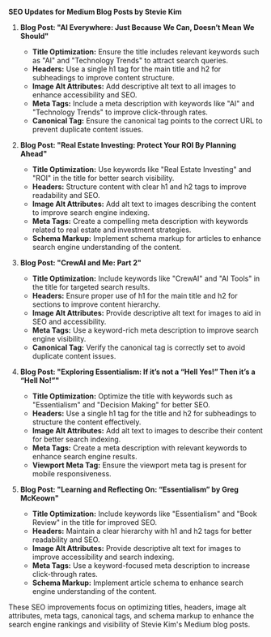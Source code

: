 **SEO Updates for Medium Blog Posts by Stevie Kim**

1. **Blog Post: "AI Everywhere: Just Because We Can, Doesn’t Mean We Should"**
   - **Title Optimization:** Ensure the title includes relevant keywords such as "AI" and "Technology Trends" to attract search queries.
   - **Headers:** Use a single h1 tag for the main title and h2 for subheadings to improve content structure.
   - **Image Alt Attributes:** Add descriptive alt text to all images to enhance accessibility and SEO.
   - **Meta Tags:** Include a meta description with keywords like "AI" and "Technology Trends" to improve click-through rates.
   - **Canonical Tag:** Ensure the canonical tag points to the correct URL to prevent duplicate content issues.

2. **Blog Post: "Real Estate Investing: Protect Your ROI By Planning Ahead"**
   - **Title Optimization:** Use keywords like "Real Estate Investing" and "ROI" in the title for better search visibility.
   - **Headers:** Structure content with clear h1 and h2 tags to improve readability and SEO.
   - **Image Alt Attributes:** Add alt text to images describing the content to improve search engine indexing.
   - **Meta Tags:** Create a compelling meta description with keywords related to real estate and investment strategies.
   - **Schema Markup:** Implement schema markup for articles to enhance search engine understanding of the content.

3. **Blog Post: "CrewAI and Me: Part 2"**
   - **Title Optimization:** Include keywords like "CrewAI" and "AI Tools" in the title for targeted search results.
   - **Headers:** Ensure proper use of h1 for the main title and h2 for sections to improve content hierarchy.
   - **Image Alt Attributes:** Provide descriptive alt text for images to aid in SEO and accessibility.
   - **Meta Tags:** Use a keyword-rich meta description to improve search engine visibility.
   - **Canonical Tag:** Verify the canonical tag is correctly set to avoid duplicate content issues.

4. **Blog Post: "Exploring Essentialism: If it’s not a “Hell Yes!” Then it’s a “Hell No!”"**
   - **Title Optimization:** Optimize the title with keywords such as "Essentialism" and "Decision Making" for better SEO.
   - **Headers:** Use a single h1 tag for the title and h2 for subheadings to structure the content effectively.
   - **Image Alt Attributes:** Add alt text to images to describe their content for better search indexing.
   - **Meta Tags:** Create a meta description with relevant keywords to enhance search engine results.
   - **Viewport Meta Tag:** Ensure the viewport meta tag is present for mobile responsiveness.

5. **Blog Post: "Learning and Reflecting On: “Essentialism” by Greg McKeown"**
   - **Title Optimization:** Include keywords like "Essentialism" and "Book Review" in the title for improved SEO.
   - **Headers:** Maintain a clear hierarchy with h1 and h2 tags for better readability and SEO.
   - **Image Alt Attributes:** Provide descriptive alt text for images to improve accessibility and search indexing.
   - **Meta Tags:** Use a keyword-focused meta description to increase click-through rates.
   - **Schema Markup:** Implement article schema to enhance search engine understanding of the content.

These SEO improvements focus on optimizing titles, headers, image alt attributes, meta tags, canonical tags, and schema markup to enhance the search engine rankings and visibility of Stevie Kim's Medium blog posts.